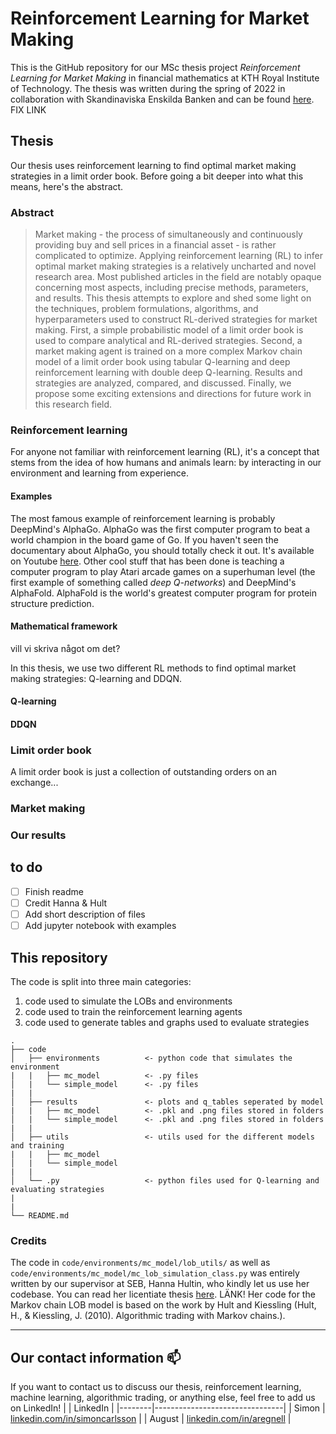 # Reinforcement Learning for Market Making

This is the GitHub repository for our MSc thesis project _Reinforcement Learning for Market Making_ in financial mathematics at KTH Royal Institute of Technology. The thesis was written during the spring of 2022 in collaboration with Skandinaviska Enskilda Banken and can be found [here](https://www.google.com). FIX LINK

## Thesis
Our thesis uses reinforcement learning to find optimal market making strategies in a limit order book. Before going a bit deeper into what this means, here's the abstract.

### Abstract
> Market making - the process of simultaneously and continuously providing buy and sell prices in a financial asset - is rather complicated to optimize. Applying reinforcement learning (RL) to infer optimal market making strategies is a relatively uncharted and novel research area. Most published articles in the field are notably opaque concerning most aspects, including precise methods, parameters, and results. This thesis attempts to explore and shed some light on the techniques, problem formulations, algorithms, and hyperparameters used to construct RL-derived strategies for market making. First, a simple probabilistic model of a limit order book is used to compare analytical and RL-derived strategies. Second, a market making agent is trained on a more complex Markov chain model of a limit order book using tabular Q-learning and deep reinforcement learning with double deep Q-learning. Results and strategies are analyzed, compared, and discussed. Finally, we propose some exciting extensions and directions for future work in this research field.

### Reinforcement learning
For anyone not familiar with reinforcement learning (RL), it's a concept that stems from the idea of how humans and animals learn: by interacting in our environment and learning from experience. 

#### Examples
The most famous example of reinforcement learning is probably DeepMind's AlphaGo. AlphaGo was the first computer program to beat a world champion in the board game of Go. If you haven't seen the documentary about AlphaGo, you should totally check it out. It's available on Youtube [here](https://www.youtube.com/watch?v=WXuK6gekU1Y). Other cool stuff that has been done is teaching a computer program to play Atari arcade games on a superhuman level (the first example of something called _deep Q-networks_) and DeepMind's AlphaFold. AlphaFold is the world's greatest computer program for protein structure prediction. 

#### Mathematical framework
vill vi skriva något om det?


In this thesis, we use two different RL methods to find optimal market making strategies: Q-learning and DDQN. 
#### Q-learning


#### DDQN



### Limit order book
A limit order book is just a collection of outstanding orders on an exchange... 


### Market making


### Our results


## to do

- [ ] Finish readme
- [ ] Credit Hanna & Hult
- [ ] Add short description of files
- [ ] Add jupyter notebook with examples

## This repository
The code is split into three main categories: 
1. code used to simulate the LOBs and environments
2. code used to train the reinforcement learning agents
3. code used to generate tables and graphs used to evaluate strategies



```
.
├── code
│   ├── environments          <- python code that simulates the environment
|   |   ├── mc_model          <- .py files
│   |   └── simple_model      <- .py files
|   |
│   ├── results               <- plots and q_tables seperated by model
|   |   ├── mc_model          <- .pkl and .png files stored in folders
│   |   └── simple_model      <- .pkl and .png files stored in folders
|   |
│   ├── utils                 <- utils used for the different models and training
|   |   ├── mc_model         
│   |   └── simple_model
|   |
│   └── .py                   <- python files used for Q-learning and evaluating strategies
|
|   
└── README.md

```

### Credits
The code in `code/environments/mc_model/lob_utils/` as well as `code/environments/mc_model/mc_lob_simulation_class.py` was entirely written by our supervisor at SEB, Hanna Hultin, who kindly let us use her codebase. You can read her licentiate thesis [here](https://www.google.com). LÄNK! Her code for the Markov chain LOB model is based on the work by Hult and Kiessling (Hult, H., & Kiessling, J. (2010). Algorithmic trading with Markov chains.). 

--------

## Our contact information :mailbox:
If you want to contact us to discuss our thesis, reinforcement learning, machine learning, algorithmic trading, or anything else, feel free to add us on LinkedIn!
|        | LinkedIn                              |
|--------|--------------------------------|
| Simon  | [linkedin.com/in/simoncarlsson](https://www.linkedin.com/in/simoncarlsson) |
| August | [linkedin.com/in/aregnell](https://www.linkedin.com/in/aregnell)      |
